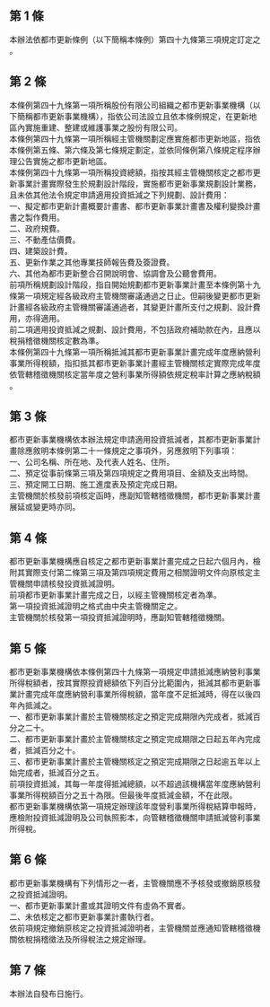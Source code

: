 第 1 條
-------
本辦法依都市更新條例（以下簡稱本條例）第四十九條第三項規定訂定之  
。

第 2 條
-------
本條例第四十九條第一項所稱股份有限公司組織之都市更新事業機構（以  
下簡稱都市更新事業機構），指依公司法設立且依本條例規定，在更新地  
區內實施重建、整建或維護事業之股份有限公司。  
本條例第四十九條第一項所稱經主管機關劃定應實施都市更新地區，指依  
本條例第五條、第六條及第七條規定劃定，並依同條例第八條規定程序辦  
理公告實施之都市更新地區。  
本條例第四十九條第一項所稱投資總額，指按其經主管機關核定之都市更  
新事業計畫實際發生於規劃設計階段，實施都市更新事業規劃設計業務，  
且未依其他法令規定申請適用投資抵減之下列規劃、設計費用：  
一、擬定都市更新計畫概要計畫書、都市更新事業計畫書及權利變換計畫  
    書之製作費用。  
二、政府規費。  
三、不動產估價費。  
四、建築設計費。  
五、更新作業之其他專業技師報告費及簽證費。  
六、其他為都市更新整合召開說明會、協調會及公聽會費用。  
前項所稱規劃設計階段，指自開始規劃都市更新事業計畫至本條例第十九  
條第一項規定經各級政府主管機關審議通過之日止。但嗣後變更都市更新  
計畫經各級政府主管機關審議通過者，其變更計畫所支付之規劃、設計費  
用，亦得適用。  
前二項適用投資抵減之規劃、設計費用，不包括政府補助款在內，且應以  
稅捐稽徵機關核定數為準。  
本條例第四十九條第一項所稱抵減其都市更新事業計畫完成年度應納營利  
事業所得稅額，指扣抵其都市更新事業計畫經主管機關核定實際完成年度  
依管轄稽徵機關核定當年度之營利事業所得額依規定稅率計算之應納稅額  
。

第 3 條
-------
都市更新事業機構依本辦法規定申請適用投資抵減者，其都市更新事業計  
畫除應敘明本條例第二十一條規定之事項外，另應敘明下列事項：  
一、公司名稱、所在地、及代表人姓名、住所。  
二、預定從事前條第三項及第四項規定之費用項目、金額及支出時間。  
三、預定開工日期、施工進度表及預定完成日期。  
主管機關於核發前項核定函時，應副知管轄稽徵機關，都市更新事業計畫  
展延或變更時亦同。

第 4 條
-------
都市更新事業機構應自核定之都市更新事業計畫完成之日起六個月內，檢  
附其實際支付第二條第三項及第四項規定費用之相關證明文件向原核定主  
管機關申請核發投資抵減證明。  
前項都市更新事業計畫完成之日，以經主管機關核定者為準。  
第一項投資抵減證明之格式由中央主管機關定之。  
主管機關於核發第一項投資抵減證明時，應副知管轄稽徵機關。

第 5 條
-------
都市更新事業機構依本條例第四十九條第一項規定申請抵減應納營利事業  
所得稅額者，按其實際投資總額依下列百分比範圍內，抵減其都市更新事  
業計畫完成年度應納營利事業所得稅額，當年度不足抵減時，得在以後四  
年內抵減之。  
一、都市更新事業計畫於主管機關核定之預定完成期限內完成者，抵減百  
    分之二十。  
二、都市更新事業計畫於主管機關核定之預定完成期限之日起五年內完成  
    者，抵減百分之十。  
三、都市更新事業計畫於主管機關核定之預定完成期限之日起逾五年以上  
    始完成者，抵減百分之五。  
前項投資抵減，其每一年度得抵減總額，以不超過該機構當年度應納營利  
事業所得稅額百分之五十為限。但最後年度抵減金額，不在此限。  
都市更新事業機構依第一項規定辦理該年度營利事業所得稅結算申報時，  
應檢附投資抵減證明及公司執照影本，向管轄稽徵機關申請抵減營利事業  
所得稅。

第 6 條
-------
都市更新事業機構有下列情形之一者，主管機關應不予核發或撤銷原核發  
之投資抵減證明。  
一、都市更新事業計畫或其證明文件有虛偽不實者。  
二、未依核定之都市更新事業計畫執行者。  
依前項規定撤銷原核定之投資抵減證明者，主管機關並應通知管轄稽徵機  
關依稅捐稽徵法及所得稅法之規定辦理。

第 7 條
-------
本辦法自發布日施行。

